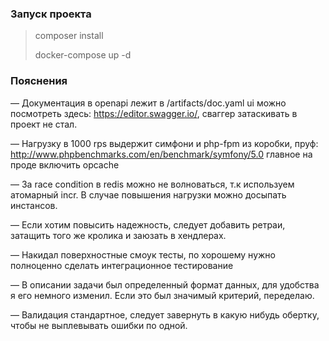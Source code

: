 ### Запуск проекта

> composer install
> 
> docker-compose up -d

### Пояснения
— Документация в openapi лежит в /artifacts/doc.yaml
ui можно посмотреть здесь: https://editor.swagger.io/, сваггер затаскивать в проект не стал.

— Нагрузку в 1000 rps выдержит симфони и php-fpm из коробки, пруф:
http://www.phpbenchmarks.com/en/benchmark/symfony/5.0 главное на проде включить opcache

— За race condition в redis можно не волноваться, т.к используем атомарный incr. В случае повышения нагрузки можно досыпать инстансов.

— Если хотим повысить надежность, следует добавить ретраи, затащить того же кролика и заюзать в хендлерах.

— Накидал поверхностные смоук тесты, по хорошему нужно полноценно сделать интеграционное тестирование

— В описании задачи был определенный формат данных, для удобства я его немного изменил. Если это был значимый критерий, переделаю.

— Валидация стандартное, следует завернуть в какую нибудь обертку, чтобы не выплевывать ошибки по одной.